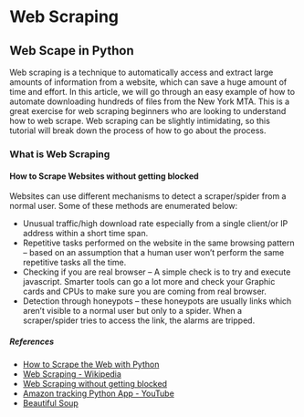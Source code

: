 # Web Scraping

## Web Scape in Python

Web scraping is a technique to automatically access and extract large amounts of information from a website, which can save a huge amount of time and effort. In this article, we will go through an easy example of how to automate downloading hundreds of files from the New York MTA. This is a great exercise for web scraping beginners who are looking to understand how to web scrape. Web scraping can be slightly intimidating, so this tutorial will break down the process of how to go about the process.

### What is Web Scraping

#### How to Scrape Websites without getting blocked

Websites can use different mechanisms to detect a scraper/spider from a normal user. Some of these methods are enumerated below:

* Unusual traffic/high download rate especially from a single client/or IP address within a short time span.
* Repetitive tasks performed on the website in the same browsing pattern – based on an assumption that a human user won’t perform the same repetitive tasks all the time.
* Checking if you are real browser – A simple check is to try and execute javascript. Smarter tools can go a lot more and check your Graphic cards and CPUs to make sure you are coming from real browser.
* Detection through honeypots – these honeypots are usually links which aren’t visible to a normal user but only to a spider. When a scraper/spider tries to access the link, the alarms are tripped.

##### References

- [How to Scrape the Web with Python](https://towardsdatascience.com/how-to-web-scrape-with-python-in-4-minutes-bc49186a8460)
- [Web Scraping - Wikipedia](https://en.wikipedia.org/wiki/Web_scraping)
- [Web Scraping without getting blocked](https://www.scrapehero.com/how-to-prevent-getting-blacklisted-while-scraping/)
- [Amazon tracking Python App - YouTube](https://www.youtube.com/watch?v=Bg9r_yLk7VY)
- [Beautiful Soup](https://www.crummy.com/software/BeautifulSoup/)
